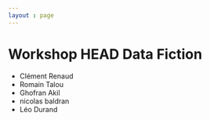 ```yaml
---
layout : page
---
```


# Workshop HEAD Data Fiction

* Clément Renaud
* Romain Talou
* Ghofran Akil
* nicolas baldran
* Léo Durand